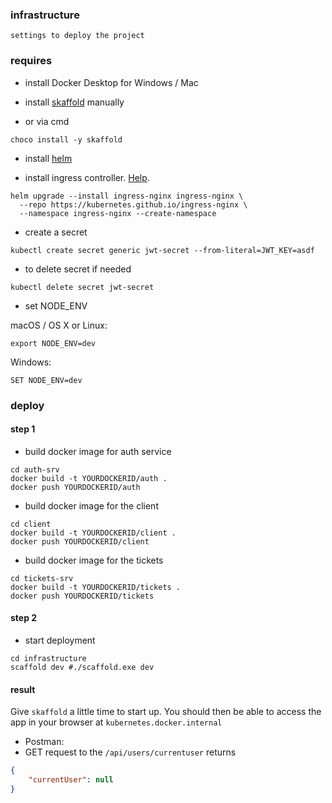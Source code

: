 ### infrastructure
`settings to deploy the project`

### requires

- install Docker Desktop for Windows / Mac

- install [skaffold](https://skaffold.dev/docs/install/) manually
- or via cmd
```shell
choco install -y skaffold
```

- install [helm](https://helm.sh/docs/intro/install/)

- install ingress controller. [Help](https://kubernetes.github.io/ingress-nginx/deploy/#quick-start).
```shell
helm upgrade --install ingress-nginx ingress-nginx \
  --repo https://kubernetes.github.io/ingress-nginx \
  --namespace ingress-nginx --create-namespace
```

- create a secret
```shell
kubectl create secret generic jwt-secret --from-literal=JWT_KEY=asdf
```
- to delete secret if needed
```shell
kubectl delete secret jwt-secret
```
- set NODE_ENV

macOS / OS X or Linux:
```shell
export NODE_ENV=dev
```
Windows:
```shell
SET NODE_ENV=dev
```
### deploy

#### step 1
- build docker image for auth service
```shell
cd auth-srv
docker build -t YOURDOCKERID/auth .
docker push YOURDOCKERID/auth
```
- build docker image for the client
```shell
cd client
docker build -t YOURDOCKERID/client .
docker push YOURDOCKERID/client
```

- build docker image for the tickets
```shell
cd tickets-srv
docker build -t YOURDOCKERID/tickets .
docker push YOURDOCKERID/tickets
```

#### step 2
- start deployment
```shell
cd infrastructure
scaffold dev #./scaffold.exe dev
```

#### result
Give `skaffold` a little time to start up. 
You should then be able to access the app in your browser at `kubernetes.docker.internal`

- Postman:
- GET request to the `/api/users/currentuser` returns
```json
{
    "currentUser": null
}
```
